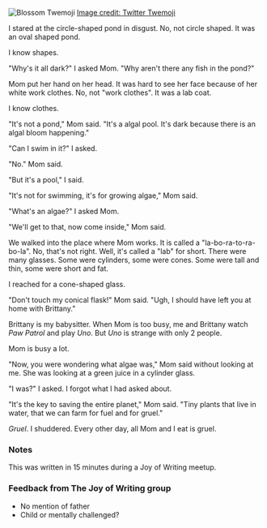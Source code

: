 ![Blossom Twemoji](/j-bloom/attachments/thumbnail.svg) [Image credit: Twitter Twemoji](class:credit)

I stared at the circle-shaped pond in disgust. No, not circle shaped. It was an oval shaped pond.

I know shapes.

"Why's it all dark?" I asked Mom. "Why aren't there any fish in the pond?"

Mom put her hand on her head. It was hard to see her face because of her white work clothes. No, not "work clothes". It was a lab coat.

I know clothes.

"It's not a pond," Mom said. "It's a algal pool. It's dark because there is an algal bloom happening."

"Can I swim in it?" I asked.

"No." Mom said.

"But it's a pool," I said.

"It's not for swimming, it's for growing algae," Mom said.

"What's an algae?" I asked Mom.

"We'll get to that, now come inside," Mom said.

We walked into the place where Mom works. It is called a "la-bo-ra-to-ra-bo-la". No, that's not right. Well, it's called a "lab" for short. There were many glasses. Some were cylinders, some were cones. Some were tall and thin, some were short and fat.

I reached for a cone-shaped glass.

"Don't touch my conical flask!" Mom said. "Ugh, I should have left you at home with Brittany."

Brittany is my babysitter. When Mom is too busy, me and Brittany watch *Paw Patrol* and play *Uno*. But *Uno* is strange with only 2 people.

Mom is busy a lot.

"Now, you were wondering what algae was," Mom said without looking at me. She was looking at a green juice in a cylinder glass.

"I was?" I asked. I forgot what I had asked about.

"It's the key to saving the entire planet," Mom said. "Tiny plants that live in water, that we can farm for fuel and for gruel."

*Gruel*. I shuddered. Every other day, all Mom and I eat is gruel.

### Notes

This was written in 15 minutes during a Joy of Writing meetup.

### Feedback from The Joy of Writing group

+ No mention of father
+ Child or mentally challenged?